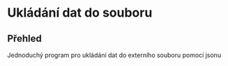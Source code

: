 # Ukládání dat do souboru

## Přehled
Jednoduchý program pro ukládání dat do externího souboru pomocí jsonu




